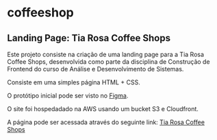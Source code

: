# coffeeshop

## Landing Page: Tia Rosa Coffee Shops
Este projeto consiste na criação de uma landing page para a Tia Rosa Coffee Shops, desenvolvida como parte da disciplina de Construção de Frontend do curso de Análise e Desenvolvimento de Sistemas.

Consiste em uma simples página HTML + CSS.

O protótipo inicial pode ser visto no [Figma](https://www.figma.com/file/VfD5sMBbfcOxBzB0fLICXV/coffeeshop?type=design&mode=design&t=9hAkxVWODOM3ykmd-1).

O site foi hospedadado na AWS usando um bucket S3 e Cloudfront.

A página pode ser acessada através do seguinte link: [Tia Rosa Coffee Shops](https://d3kuwslbc9lzqo.cloudfront.net/)